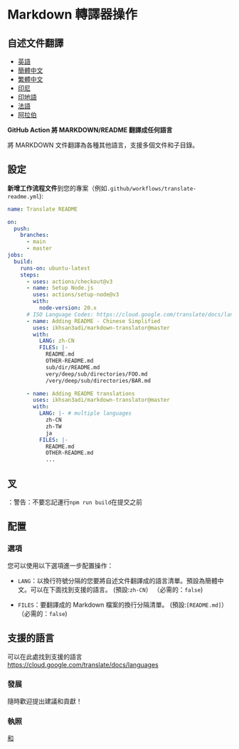 # Markdown 轉譯器操作

## 自述文件翻譯

-   [英語](README.md)
-   [簡體中文](README.zh-CN.md)
-   [繁體中文](README.zh-TW.md)
-   [印尼](README.id.md)
-   [印地語](README.hi.md)
-   [法語](README.fr.md)
-   [阿拉伯](README.ar.md)

**GitHub Action 將 MARKDOWN/README 翻譯成任何語言**

將 MARKDOWN 文件翻譯為各種其他語言，支援多個文件和子目錄。

## 設定

**新增工作流程文件**到您的專案（例如`.github/workflows/translate-readme.yml`):

```yaml
name: Translate README

on:
  push:
    branches:
      - main
      - master
jobs:
  build:
    runs-on: ubuntu-latest
    steps:
      - uses: actions/checkout@v3
      - name: Setup Node.js
        uses: actions/setup-node@v3
        with:
          node-version: 20.x
      # ISO Language Codes: https://cloud.google.com/translate/docs/languages
      - name: Adding README - Chinese Simplified
        uses: ikhsan3adi/markdown-translator@master
        with:
          LANG: zh-CN
          FILES: |-
            README.md
            OTHER-README.md
            sub/dir/README.md
            very/deep/sub/directories/FOO.md
            /very/deep/sub/directories/BAR.md

      - name: Adding README translations
        uses: ikhsan3adi/markdown-translator@master
        with:
          LANG: |- # multiple languages
            zh-CN
            zh-TW
            ja
          FILES: |-
            README.md
            OTHER-README.md
            ...
```

## 叉

：警告：不要忘記運行`npm run build`在提交之前

## 配置

### 選項

您可以使用以下選項進一步配置操作：

-   `LANG`：以換行符號分隔的您要將自述文件翻譯成的語言清單。預設為簡體中文。可以在下面找到支援的語言。
    (預設:`zh-CN`） （必需的：`false`)

-   `FILES`：要翻譯成的 Markdown 檔案的換行分隔清單。 (預設:`[README.md]`） （必需的：`false`)

## 支援的語言

可以在此處找到支援的語言<https://cloud.google.com/translate/docs/languages>

### 發展

隨時歡迎提出建議和貢獻！

### 執照

[和](./LICENSE)
